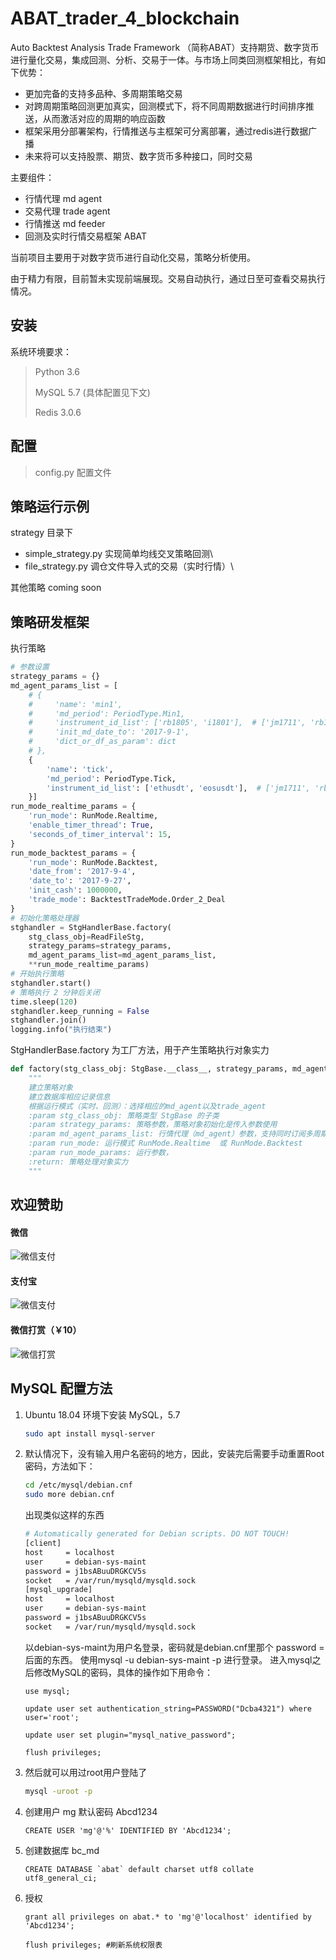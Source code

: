 # ABAT_trader_4_blockchain
Auto Backtest Analysis Trade Framework （简称ABAT）支持期货、数字货币进行量化交易，集成回测、分析、交易于一体。与市场上同类回测框架相比，有如下优势：

- 更加完备的支持多品种、多周期策略交易
- 对跨周期策略回测更加真实，回测模式下，将不同周期数据进行时间排序推送，从而激活对应的周期的响应函数
- 框架采用分部署架构，行情推送与主框架可分离部署，通过redis进行数据广播
- 未来将可以支持股票、期货、数字货币多种接口，同时交易

主要组件：

- 行情代理 md agent
- 交易代理 trade agent
- 行情推送 md feeder
- 回测及实时行情交易框架 ABAT

当前项目主要用于对数字货币进行自动化交易，策略分析使用。

由于精力有限，目前暂未实现前端展现。交易自动执行，通过日至可查看交易执行情况。

## 安装

系统环境要求：
> Python 3.6 
>
> MySQL 5.7 (具体配置见下文)
> 
> Redis 3.0.6 

## 配置

> config.py 配置文件

## 策略运行示例

strategy 目录下
- simple_strategy.py 实现简单均线交叉策略回测\
- file_strategy.py 调仓文件导入式的交易（实时行情）\

其他策略 coming soon

## 策略研发框架

执行策略

```python
# 参数设置
strategy_params = {}
md_agent_params_list = [
	# {
	#     'name': 'min1',
	#     'md_period': PeriodType.Min1,
	#     'instrument_id_list': ['rb1805', 'i1801'],  # ['jm1711', 'rb1712', 'pb1801', 'IF1710'],
	#     'init_md_date_to': '2017-9-1',
	#     'dict_or_df_as_param': dict
	# },
	{
		'name': 'tick',
		'md_period': PeriodType.Tick,
		'instrument_id_list': ['ethusdt', 'eosusdt'],  # ['jm1711', 'rb1712', 'pb1801', 'IF1710'],
	}]
run_mode_realtime_params = {
	'run_mode': RunMode.Realtime,
	'enable_timer_thread': True,
	'seconds_of_timer_interval': 15,
}
run_mode_backtest_params = {
	'run_mode': RunMode.Backtest,
	'date_from': '2017-9-4',
	'date_to': '2017-9-27',
	'init_cash': 1000000,
	'trade_mode': BacktestTradeMode.Order_2_Deal
}
# 初始化策略处理器
stghandler = StgHandlerBase.factory(
	stg_class_obj=ReadFileStg,
	strategy_params=strategy_params,
	md_agent_params_list=md_agent_params_list,
	**run_mode_realtime_params)
# 开始执行策略
stghandler.start()
# 策略执行 2 分钟后关闭
time.sleep(120)
stghandler.keep_running = False
stghandler.join()
logging.info("执行结束")
```

StgHandlerBase.factory 为工厂方法，用于产生策略执行对象实力

```Python
def factory(stg_class_obj: StgBase.__class__, strategy_params, md_agent_params_list, run_mode: RunMode, **run_mode_params):
    """
    建立策略对象
    建立数据库相应记录信息
    根据运行模式（实时、回测）：选择相应的md_agent以及trade_agent
    :param stg_class_obj: 策略类型 StgBase 的子类
    :param strategy_params: 策略参数，策略对象初始化是传入参数使用
    :param md_agent_params_list: 行情代理（md_agent）参数，支持同时订阅多周期、多品种，例如同时订阅 [ethusdt, eosusdt] 1min 行情、[btcusdt, ethbtc] tick 行情
    :param run_mode: 运行模式 RunMode.Realtime  或 RunMode.Backtest
    :param run_mode_params: 运行参数，
    :return: 策略处理对象实力
    """
```

## 欢迎赞助

#### 微信

![微信支付](https://github.com/mmmaaaggg/ABAT_trader_4_blockchain/blob/master/mass/webchat_code200.png?raw=true)

#### 支付宝

![微信支付](https://github.com/mmmaaaggg/ABAT_trader_4_blockchain/blob/master/mass/alipay_code200.png?raw=true)

#### 微信打赏（￥10）

![微信打赏](https://github.com/mmmaaaggg/ABAT_trader_4_blockchain/blob/master/mass/dashang_code200.png?raw=true)

## MySQL 配置方法

 1. Ubuntu 18.04 环境下安装 MySQL，5.7
 
    ```bash
    sudo apt install mysql-server
    ```
 2. 默认情况下，没有输入用户名密码的地方，因此，安装完后需要手动重置Root密码，方法如下：

    ```bash
    cd /etc/mysql/debian.cnf
    sudo more debian.cnf
    ```
    出现类似这样的东西
    ```bash
    # Automatically generated for Debian scripts. DO NOT TOUCH!
    [client]
    host     = localhost
    user     = debian-sys-maint
    password = j1bsABuuDRGKCV5s
    socket   = /var/run/mysqld/mysqld.sock
    [mysql_upgrade]
    host     = localhost
    user     = debian-sys-maint
    password = j1bsABuuDRGKCV5s
    socket   = /var/run/mysqld/mysqld.sock
    ```

    以debian-sys-maint为用户名登录，密码就是debian.cnf里那个 password = 后面的东西。
    使用mysql -u debian-sys-maint -p 进行登录。
    进入mysql之后修改MySQL的密码，具体的操作如下用命令：
    ```mysql
    use mysql;
    
    update user set authentication_string=PASSWORD("Dcba4321") where user='root';
    
    update user set plugin="mysql_native_password"; 
     
    flush privileges;
    ```
 3. 然后就可以用过root用户登陆了

    ```bash
    mysql -uroot -p
    ```

 4. 创建用户 mg 默认密码 Abcd1234

    ```mysql
    CREATE USER 'mg'@'%' IDENTIFIED BY 'Abcd1234';
    ```
 5. 创建数据库 bc_md

    ```mysql
    CREATE DATABASE `abat` default charset utf8 collate utf8_general_ci;
    ```
 6. 授权

    ```mysql
    grant all privileges on abat.* to 'mg'@'localhost' identified by 'Abcd1234'; 
    
    flush privileges; #刷新系统权限表
    ```
